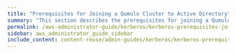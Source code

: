 ```yaml
---
title: "Prerequisites for Joining a Qumulo Cluster to Active Directory"
summary: "This section describes the prerequisites for joining a Qumulo Cluster to Active Directory for using NFSv4.1 with Kerberos."
permalink: /aws-administrator-guide/kerberos/kerberos-prerequisites-joining-cluster-active-directory.html
sidebar: aws_administrator_guide_sidebar
include_content: content-reuse/admin-guides/kerberos/kerberos-prerequisites-joining-cluster-active-directory.md
---
```


